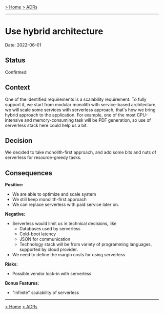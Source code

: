 [> Home](../README.md)    [> ADRs](README.md)

---

# Use hybrid architecture <!-- ADR title //-->

Date: 2022-06-01 <!-- current date //-->

## Status

Confirmed
<!-- (Draft|Proposed|Confirmed) //-->

## Context

One of the identified requirements is a scalability requirement. To fully support it, we start from modular monolith with service-based architecture, 
we will scale some services with serverless approach, that's how we bring hybrid approach to the application. For example, one of the most CPU-intensive
and memory-consuming task will be PDF generation, so use of serverless stack here could help us a bit.

<!-- Add some context to explain what was the reason to introduce this ADR //-->

## Decision

We decided to take monolith-first approach, and add some bits and nuts of serverless for resource-greedy tasks.
<!-- The decision given with with rational // -->

## Consequences

**Positive:**

- We are able to optimize and scale system<!-- One of the drivers to consider it // -->
- We still keep monolith-first approach
- We can replace serverless with paid service later on.

**Negative:**

- Serverless would limit us in technical decisions, like
  - Databases used by serverless
  - Cold-boot latency 
  - JSON for communication 
  - Technology stack will be from variety of programming languages, supported by cloud provider. <!-- One of the drivers to reject it // -->
- We need to define the margin costs for using serverless

**Risks:**

- Possible vendor lock-in with serverless

**Bonus Features:**

- "Infinite" scalability of serverless <!-- What we get for free // -->

---

[> Home](../README.md)    [> ADRs](README.md)

